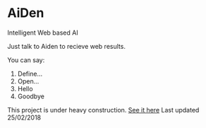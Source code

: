# AiDen
Intelligent Web based AI


Just talk to Aiden to recieve web results.

You can say:

1. Define...
2. Open...
3. Hello
4. Goodbye

This project is under heavy construction.
[See it here](https://ethanzonecoding.github.io/AiDen/)
Last updated 25/02/2018

